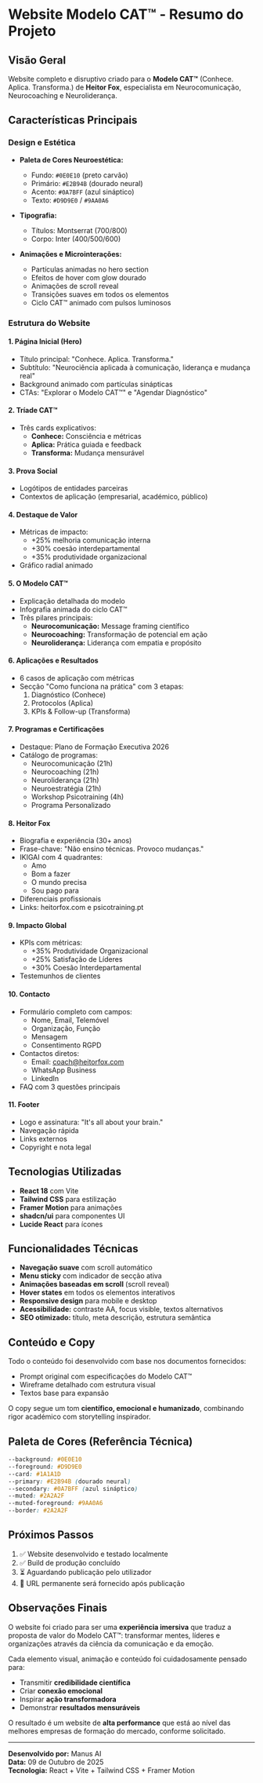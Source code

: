 # Website Modelo CAT™ - Resumo do Projeto

## Visão Geral

Website completo e disruptivo criado para o **Modelo CAT™** (Conhece. Aplica. Transforma.) de **Heitor Fox**, especialista em Neurocomunicação, Neurocoaching e Neuroliderança.

## Características Principais

### Design e Estética

- **Paleta de Cores Neuroestética:**
  - Fundo: `#0E0E10` (preto carvão)
  - Primário: `#E2B94B` (dourado neural)
  - Acento: `#0A7BFF` (azul sináptico)
  - Texto: `#D9D9E0` / `#9AA0A6`

- **Tipografia:**
  - Títulos: Montserrat (700/800)
  - Corpo: Inter (400/500/600)

- **Animações e Microinterações:**
  - Partículas animadas no hero section
  - Efeitos de hover com glow dourado
  - Animações de scroll reveal
  - Transições suaves em todos os elementos
  - Ciclo CAT™ animado com pulsos luminosos

### Estrutura do Website

#### 1. **Página Inicial (Hero)**
- Título principal: "Conhece. Aplica. Transforma."
- Subtítulo: "Neurociência aplicada à comunicação, liderança e mudança real"
- Background animado com partículas sinápticas
- CTAs: "Explorar o Modelo CAT™" e "Agendar Diagnóstico"

#### 2. **Tríade CAT™**
- Três cards explicativos:
  - **Conhece:** Consciência e métricas
  - **Aplica:** Prática guiada e feedback
  - **Transforma:** Mudança mensurável

#### 3. **Prova Social**
- Logótipos de entidades parceiras
- Contextos de aplicação (empresarial, académico, público)

#### 4. **Destaque de Valor**
- Métricas de impacto:
  - +25% melhoria comunicação interna
  - +30% coesão interdepartamental
  - +35% produtividade organizacional
- Gráfico radial animado

#### 5. **O Modelo CAT™**
- Explicação detalhada do modelo
- Infografia animada do ciclo CAT™
- Três pilares principais:
  - **Neurocomunicação:** Message framing científico
  - **Neurocoaching:** Transformação de potencial em ação
  - **Neuroliderança:** Liderança com empatia e propósito

#### 6. **Aplicações e Resultados**
- 6 casos de aplicação com métricas
- Secção "Como funciona na prática" com 3 etapas:
  1. Diagnóstico (Conhece)
  2. Protocolos (Aplica)
  3. KPIs & Follow-up (Transforma)

#### 7. **Programas e Certificações**
- Destaque: Plano de Formação Executiva 2026
- Catálogo de programas:
  - Neurocomunicação (21h)
  - Neurocoaching (21h)
  - Neuroliderança (21h)
  - Neuroestratégia (21h)
  - Workshop Psicotraining (4h)
  - Programa Personalizado

#### 8. **Heitor Fox**
- Biografia e experiência (30+ anos)
- Frase-chave: "Não ensino técnicas. Provoco mudanças."
- IKIGAI com 4 quadrantes:
  - Amo
  - Bom a fazer
  - O mundo precisa
  - Sou pago para
- Diferenciais profissionais
- Links: heitorfox.com e psicotraining.pt

#### 9. **Impacto Global**
- KPIs com métricas:
  - +35% Produtividade Organizacional
  - +25% Satisfação de Líderes
  - +30% Coesão Interdepartamental
- Testemunhos de clientes

#### 10. **Contacto**
- Formulário completo com campos:
  - Nome, Email, Telemóvel
  - Organização, Função
  - Mensagem
  - Consentimento RGPD
- Contactos diretos:
  - Email: coach@heitorfox.com
  - WhatsApp Business
  - LinkedIn
- FAQ com 3 questões principais

#### 11. **Footer**
- Logo e assinatura: "It's all about your brain."
- Navegação rápida
- Links externos
- Copyright e nota legal

## Tecnologias Utilizadas

- **React 18** com Vite
- **Tailwind CSS** para estilização
- **Framer Motion** para animações
- **shadcn/ui** para componentes UI
- **Lucide React** para ícones

## Funcionalidades Técnicas

- **Navegação suave** com scroll automático
- **Menu sticky** com indicador de secção ativa
- **Animações baseadas em scroll** (scroll reveal)
- **Hover states** em todos os elementos interativos
- **Responsive design** para mobile e desktop
- **Acessibilidade:** contraste AA, focus visible, textos alternativos
- **SEO otimizado:** título, meta descrição, estrutura semântica

## Conteúdo e Copy

Todo o conteúdo foi desenvolvido com base nos documentos fornecidos:
- Prompt original com especificações do Modelo CAT™
- Wireframe detalhado com estrutura visual
- Textos base para expansão

O copy segue um tom **científico, emocional e humanizado**, combinando rigor académico com storytelling inspirador.

## Paleta de Cores (Referência Técnica)

```css
--background: #0E0E10
--foreground: #D9D9E0
--card: #1A1A1D
--primary: #E2B94B (dourado neural)
--secondary: #0A7BFF (azul sináptico)
--muted: #2A2A2F
--muted-foreground: #9AA0A6
--border: #2A2A2F
```

## Próximos Passos

1. ✅ Website desenvolvido e testado localmente
2. ✅ Build de produção concluído
3. ⏳ Aguardando publicação pelo utilizador
4. 📍 URL permanente será fornecido após publicação

## Observações Finais

O website foi criado para ser uma **experiência imersiva** que traduz a proposta de valor do Modelo CAT™: transformar mentes, líderes e organizações através da ciência da comunicação e da emoção.

Cada elemento visual, animação e conteúdo foi cuidadosamente pensado para:
- Transmitir **credibilidade científica**
- Criar **conexão emocional**
- Inspirar **ação transformadora**
- Demonstrar **resultados mensuráveis**

O resultado é um website de **alta performance** que está ao nível das melhores empresas de formação do mercado, conforme solicitado.

---

**Desenvolvido por:** Manus AI  
**Data:** 09 de Outubro de 2025  
**Tecnologia:** React + Vite + Tailwind CSS + Framer Motion

